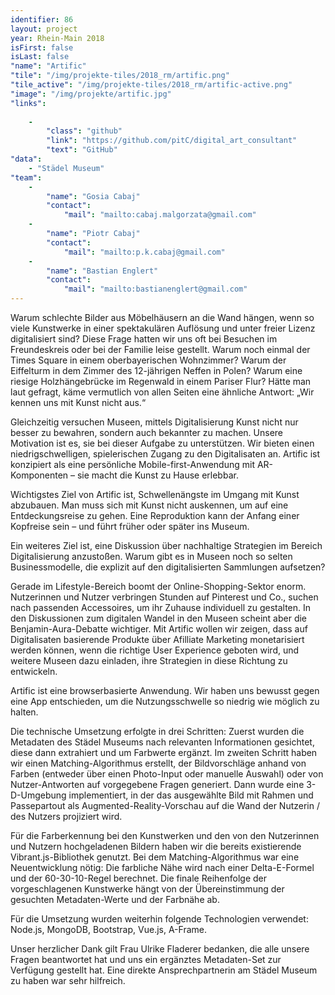 ```yaml
---
identifier: 86
layout: project
year: Rhein-Main 2018
isFirst: false
isLast: false
"name": "Artific"
"tile": "/img/projekte-tiles/2018_rm/artific.png"
"tile_active": "/img/projekte-tiles/2018_rm/artific-active.png"
"image": "/img/projekte/artific.jpg"
"links":
 
    -
        "class": "github"
        "link": "https://github.com/pitC/digital_art_consultant"
        "text": "GitHub"
"data":
    - "Städel Museum"
"team":
    -
        "name": "Gosia Cabaj"
        "contact":
            "mail": "mailto:cabaj.malgorzata@gmail.com"
    -
        "name": "Piotr Cabaj"
        "contact":
            "mail": "mailto:p.k.cabaj@gmail.com"
    -
        "name": "Bastian Englert"
        "contact":
            "mail": "mailto:bastianenglert@gmail.com"
---
```

Warum schlechte Bilder aus Möbelhäusern an die Wand hängen, wenn so viele Kunstwerke in einer spektakulären Auflösung und unter freier Lizenz digitalisiert sind? Diese Frage hatten wir uns oft bei Besuchen im Freundeskreis oder bei der Familie leise gestellt. Warum noch einmal der Times Square in einem oberbayerischen Wohnzimmer? Warum der Eiffelturm in dem Zimmer des 12-jährigen Neffen in Polen? Warum eine riesige Holzhängebrücke im Regenwald in einem Pariser Flur? Hätte man laut gefragt, käme vermutlich von allen Seiten eine ähnliche Antwort: „Wir kennen uns mit Kunst nicht aus.“

Gleichzeitig versuchen Museen, mittels Digitalisierung Kunst nicht nur besser zu bewahren, sondern auch bekannter zu machen. Unsere Motivation ist es, sie bei dieser Aufgabe zu unterstützen. Wir bieten einen niedrigschwelligen, spielerischen Zugang zu den Digitalisaten an. Artific ist konzipiert als eine persönliche Mobile-first-Anwendung mit AR-Komponenten – sie macht die Kunst zu Hause erlebbar.

Wichtigstes Ziel von Artific ist, Schwellenängste im Umgang mit Kunst abzubauen. Man muss sich mit Kunst nicht auskennen, um auf eine Entdeckungsreise zu gehen. Eine Reproduktion kann der Anfang einer Kopfreise sein – und führt früher oder später ins Museum. 

Ein weiteres Ziel ist, eine Diskussion über nachhaltige Strategien im Bereich Digitalisierung anzustoßen. Warum gibt es in Museen noch so selten Businessmodelle, die explizit auf den digitalisierten Sammlungen aufsetzen? 

Gerade im Lifestyle-Bereich boomt der Online-Shopping-Sektor enorm. Nutzerinnen und Nutzer verbringen Stunden auf Pinterest und Co., suchen nach passenden Accessoires, um ihr Zuhause individuell zu gestalten. In den Diskussionen zum digitalen Wandel in den Museen scheint aber die Benjamin-Aura-Debatte wichtiger. Mit Artific wollen wir zeigen, dass auf Digitalisaten basierende Produkte über Afilliate Marketing monetarisiert werden können, wenn die richtige User Experience geboten wird, und weitere Museen dazu einladen, ihre Strategien in diese Richtung zu entwickeln.

Artific ist eine browserbasierte Anwendung. Wir haben uns bewusst gegen eine App entschieden, um die Nutzungsschwelle so niedrig wie möglich zu halten.

Die technische Umsetzung erfolgte in drei Schritten: Zuerst wurden die Metadaten des Städel Museums nach relevanten Informationen gesichtet, diese dann extrahiert und um Farbwerte ergänzt. Im zweiten Schritt haben wir einen Matching-Algorithmus erstellt, der Bildvorschläge anhand von Farben (entweder über einen Photo-Input oder manuelle Auswahl) oder von Nutzer-Antworten auf vorgegebene Fragen generiert. Dann wurde eine 3-D-Umgebung implementiert, in der das ausgewählte Bild mit Rahmen und Passepartout als Augmented-Reality-Vorschau auf die Wand der Nutzerin / des Nutzers projiziert wird.     

Für die Farberkennung bei den Kunstwerken und den von den Nutzerinnen und Nutzern hochgeladenen Bildern haben wir die bereits existierende Vibrant.js-Bibliothek genutzt. Bei dem Matching-Algorithmus war eine Neuentwicklung nötig: Die farbliche Nähe wird nach einer Delta-E-Formel und der 60-30-10-Regel berechnet. Die finale Reihenfolge der vorgeschlagenen Kunstwerke hängt von der Übereinstimmung der gesuchten Metadaten-Werte und der Farbnähe ab. 

Für die Umsetzung wurden weiterhin folgende Technologien verwendet: Node.js, MongoDB, Bootstrap, Vue.js, A-Frame.

Unser herzlicher Dank gilt Frau Ulrike Fladerer bedanken, die alle unsere Fragen beantwortet hat und uns ein ergänztes Metadaten-Set zur Verfügung gestellt hat. Eine direkte Ansprechpartnerin am Städel Museum zu haben war sehr hilfreich.

